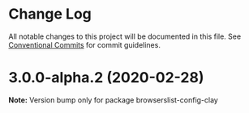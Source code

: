 # Change Log

All notable changes to this project will be documented in this file.
See [Conventional Commits](https://conventionalcommits.org) for commit guidelines.

# 3.0.0-alpha.2 (2020-02-28)

**Note:** Version bump only for package browserslist-config-clay
